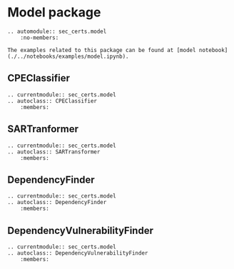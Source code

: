 # Model package

```{eval-rst}
.. automodule:: sec_certs.model
    :no-members:
```

```{tip}
The examples related to this package can be found at [model notebook](./../notebooks/examples/model.ipynb).
```

## CPEClassifier

```{eval-rst}
.. currentmodule:: sec_certs.model
.. autoclass:: CPEClassifier
    :members:
```

## SARTranformer

```{eval-rst}
.. currentmodule:: sec_certs.model
.. autoclass:: SARTransformer
    :members:
```

## DependencyFinder

```{eval-rst}
.. currentmodule:: sec_certs.model
.. autoclass:: DependencyFinder
    :members:
```

## DependencyVulnerabilityFinder

```{eval-rst}
.. currentmodule:: sec_certs.model
.. autoclass:: DependencyVulnerabilityFinder
    :members:
```
